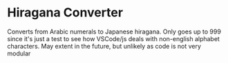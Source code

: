 # Hiragana Converter
Converts from Arabic numerals to Japanese hiragana. Only goes up to 999 since it's just a test to see how VSCode/js deals with non-english alphabet characters. May extent in the future, but unlikely as code is not very modular
